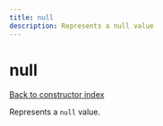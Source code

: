 ```yaml
---
title: null
description: Represents a null value
---
```

# null  
[Back to constructor index](index.md)

Represents a `null` value.